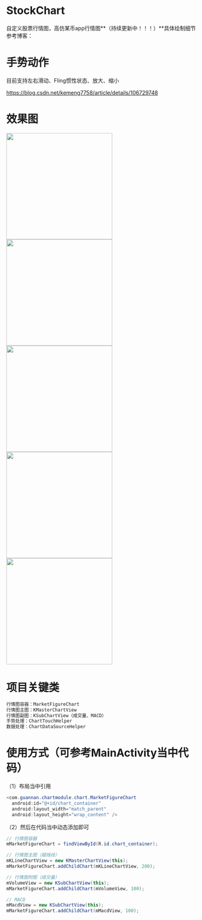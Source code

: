 # StockChart
自定义股票行情图，高仿某币app行情图**（持续更新中！！！）**具体绘制细节参考博客：
# 手势动作
目前支持左右滑动、Fling惯性状态、放大、缩小

https://blog.csdn.net/kemeng7758/article/details/106729748

# 效果图

<img src="https://github.com/SlamDunk007/StockChart/blob/master/chart_dynamic.gif" width="280"/>  <img src="https://github.com/SlamDunk007/StockChart/blob/master/chart1.png" width="280" /> <img src="https://github.com/SlamDunk007/StockChart/blob/master/chart2.png" width="280"/>  <img src="https://github.com/SlamDunk007/StockChart/blob/master/scale_max.png" width="280"/>  <img src="https://github.com/SlamDunk007/StockChart/blob/master/scale_min.png" width="280"/>

# 项目关键类

```java
行情图容器：MarketFigureChart
行情图主图：KMasterChartView
行情图副图：KSubChartView（成交量、MACD）
手势处理：ChartTouchHelper
数据处理：ChartDataSourceHelper
```

# 使用方式（可参考MainActivity当中代码）

（1）布局当中引用

```java
<com.guannan.chartmodule.chart.MarketFigureChart
  android:id="@+id/chart_container"
  android:layout_width="match_parent"
  android:layout_height="wrap_content" />
```

（2）然后在代码当中动态添加即可

```java
// 行情图容器
mMarketFigureChart = findViewById(R.id.chart_container);

// 行情图主图（蜡烛线）
mKLineChartView = new KMasterChartView(this);
mMarketFigureChart.addChildChart(mKLineChartView, 200);

// 行情图附图（成交量）
mVolumeView = new KSubChartView(this);
mMarketFigureChart.addChildChart(mVolumeView, 100);

// MACD
mMacdView = new KSubChartView(this);
mMarketFigureChart.addChildChart(mMacdView, 100);
```
